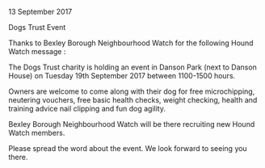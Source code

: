 13 September 2017

Dogs Trust Event

Thanks to Bexley Borough Neighbourhood Watch for the following Hound Watch message :

The Dogs Trust charity is holding an event in Danson Park (next to Danson House) on Tuesday 19th September 2017 between 1100-1500 hours.

Owners are welcome to come along with their dog for free microchipping, neutering vouchers, free basic health checks, weight checking, health and training advice nail clipping and fun dog agility.

Bexley Borough Neighbourhood Watch will be there recruiting new Hound Watch members.

Please spread the word about the event. We look forward to seeing you there.
